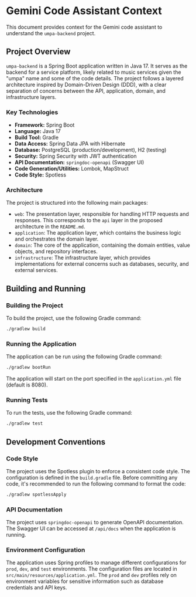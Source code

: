 # Gemini Code Assistant Context

This document provides context for the Gemini code assistant to understand the `umpa-backend`
project.

## Project Overview

`umpa-backend` is a Spring Boot application written in Java 17. It serves as the backend for a
service platform, likely related to music services given the "umpa" name and some of the code
details. The project follows a layered architecture inspired by Domain-Driven Design (DDD), with a
clear separation of concerns between the API, application, domain, and infrastructure layers.

### Key Technologies

* **Framework:** Spring Boot
* **Language:** Java 17
* **Build Tool:** Gradle
* **Data Access:** Spring Data JPA with Hibernate
* **Database:** PostgreSQL (production/development), H2 (testing)
* **Security:** Spring Security with JWT authentication
* **API Documentation:** `springdoc-openapi` (Swagger UI)
* **Code Generation/Utilities:** Lombok, MapStruct
* **Code Style:** Spotless

### Architecture

The project is structured into the following main packages:

* `web`: The presentation layer, responsible for handling HTTP requests and responses. This
  corresponds to the `api` layer in the proposed architecture in the `README.md`.
* `application`: The application layer, which contains the business logic and orchestrates the
  domain layer.
* `domain`: The core of the application, containing the domain entities, value objects, and
  repository interfaces.
* `infrastructure`: The infrastructure layer, which provides implementations for external concerns
  such as databases, security, and external services.

## Building and Running

### Building the Project

To build the project, use the following Gradle command:

```bash
./gradlew build
```

### Running the Application

The application can be run using the following Gradle command:

```bash
./gradlew bootRun
```

The application will start on the port specified in the `application.yml` file (default is 8080).

### Running Tests

To run the tests, use the following Gradle command:

```bash
./gradlew test
```

## Development Conventions

### Code Style

The project uses the Spotless plugin to enforce a consistent code style. The configuration is
defined in the `build.gradle` file. Before committing any code, it's recommended to run the
following command to format the code:

```bash
./gradlew spotlessApply
```

### API Documentation

The project uses `springdoc-openapi` to generate OpenAPI documentation. The Swagger UI can be
accessed at `/api/docs` when the application is running.

### Environment Configuration

The application uses Spring profiles to manage different configurations for `prod`, `dev`, and
`test` environments. The configuration files are located in `src/main/resources/application.yml`.
The `prod` and `dev` profiles rely on environment variables for sensitive information such as
database credentials and API keys.
